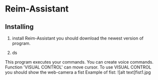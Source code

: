 # Reim-Assistant

## Installing

1. install Reim-Assistant you should download the newest version of program.

2. ds

This program executes your commands.
You can create voice commands.
Function 'VISUAL CONTROL' can move cursor.
To use VISUAL CONTROL you should show the web-camera a fist
Example of fist:
![alt text]fist1.jpg
